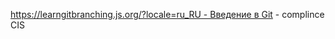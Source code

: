 [https://learngitbranching.js.org/?locale=ru_RU - Введение в Git](https://www.cisecurity.org/cis-benchmarks) - complince CIS
